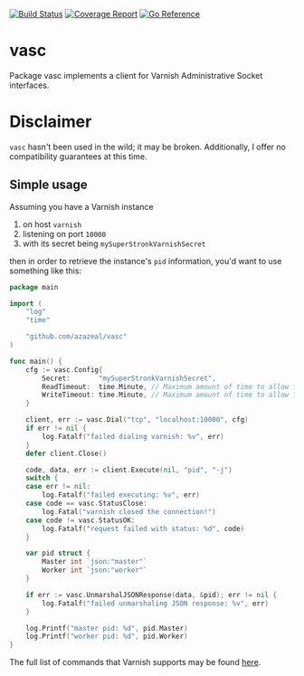 [![Build Status](https://github.com/azazeal/vasc/actions/workflows/build.yml/badge.svg)](https://github.com/azazeal/vasc/actions/workflows/build.yml)
[![Coverage Report](https://coveralls.io/repos/github/azazeal/vasc/badge.svg?branch=master)](https://coveralls.io/github/azazeal/vasc?branch=master)
[![Go Reference](https://pkg.go.dev/badge/github.com/vasc.svg)](https://pkg.go.dev/github.com/azazeal/vasc)

# vasc

Package vasc implements a client for Varnish Administrative Socket interfaces.

# Disclaimer

`vasc` hasn't been used in the wild; it may be broken. Additionally, I offer
no compatibility guarantees at this time.

## Simple usage

Assuming you have a Varnish instance

1. on host `varnish`
2. listening on port `10000`
3. with its secret being `mySuperStronkVarnishSecret`

then in order to retrieve the instance's `pid` information, you'd want to use
something like this:

```go
package main

import (
	"log"
	"time"

	"github.com/azazeal/vasc"
)

func main() {
	cfg := vasc.Config{
		Secret:       "mySuperStronkVarnishSecret",
		ReadTimeout:  time.Minute, // Maximum amount of time to allow for reads
		WriteTimeout: time.Minute, // Maximum amount of time to allow for writes
	}

	client, err := vasc.Dial("tcp", "localhost:10000", cfg)
	if err != nil {
		log.Fatalf("failed dialing varnish: %v", err)
	}
	defer client.Close()

	code, data, err := client.Execute(nil, "pid", "-j")
	switch {
	case err != nil:
		log.Fatalf("failed executing: %v", err)
	case code == vasc.StatusClose:
		log.Fatal("varnish closed the connection!")
	case code != vasc.StatusOK:
		log.Fatalf("request failed with status: %d", code)
	}

	var pid struct {
		Master int `json:"master"`
		Worker int `json:"worker"`
	}

	if err := vasc.UnmarshalJSONResponse(data, &pid); err != nil {
		log.Fatalf("failed unmarshaling JSON response: %v", err)
	}

	log.Printf("master pid: %d", pid.Master)
	log.Printf("worker pid: %d", pid.Worker)
}
```

The full list of commands that Varnish supports may be found
[here](https://varnish-cache.org/docs/7.0/reference/varnish-cli.html#commands).
